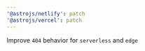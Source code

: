 ```yaml
---
'@astrojs/netlify': patch
'@astrojs/vercel': patch
---
```


Improve `404` behavior for `serverless` and `edge`
